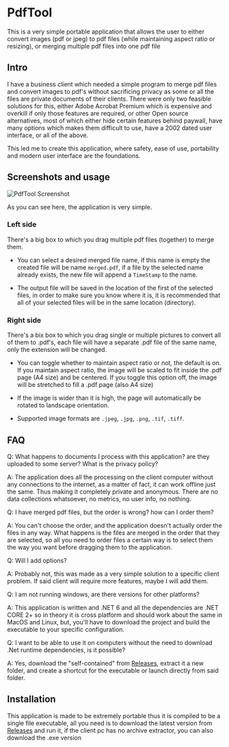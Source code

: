 # PdfTool

This is a very simple portable application that allows the user to either convert images (pdf or jpeg) to pdf files (while maintaining aspect ratio or resizing), or merging multiple pdf files into one pdf file

## Intro

I have a business client which needed a simple program to merge pdf files and convert images to pdf's without sacrificing privacy as some or all the files are private documents of their clients. There were only two feasible solutions for this, either Adobe Acrobat Premium which is expensive and overkill if only those features are required, or other Open source alternatives, most of which either hide certain features behind paywall, have many options which makes them difficult to use, have a 2002 dated user interface, or all of the above.

This led me to create this application, where safety, ease of use, portability and modern user interface are the foundations.

## Screenshots and usage

![PdfTool Screenshot](https://user-images.githubusercontent.com/8972626/189625466-5d0bb940-e631-42f1-82f7-bf62a3a23506.png)

As you can see here, the application is very simple.

### Left side

There's a big box to which you drag multiple pdf files (together) to merge them.

* You can select a desired merged file name, if this name is empty the created file will be name `merged.pdf`, if a file by the selected name already exists, the new file will append a `TimeStamp` to the name.

* The output file will be saved in the location of the first of the selected files, in order to make sure you know where it is, it is recommended that all of your selected files will be in the same location (directory).

### Right side

There's a bix box to which you drag single or multiple pictures to convert all of them to .pdf's, each file will have a separate .pdf file of the same name, only the extension will be changed.

* You can toggle whether to maintain aspect ratio or not, the default is on. If you maintain aspect ratio, the image will be scaled to fit inside the .pdf page (A4 size) and be centered. If you toggle this option off, the image will be stretched to fill a .pdf page (also A4 size)

* If the image is wider than it is high, the page will automatically be rotated to landscape orientation.
* Supported image formats are `.jpeg`, `.jpg`, `.png`, `.tif`, `.tiff`.

## FAQ

Q: What happens to documents I process with this application? are they uploaded to some server? What is the privacy policy?

A: The application does all the processing on the client computer without any connections to the internet, as a matter of fact, it can work offline just the same. Thus making it completely private and anonymous. There are no data collections whatsoever, no metrics, no user info, no nothing.

Q: I have merged pdf files, but the order is wrong? how can I order them?

A: You can't choose the order, and the application doesn't actually order the files in any way. What happens is the files are merged in the order that they are selected, so all you need to order files a certain way is to select them the way you want before dragging them to the application.

Q: Will I add options?

A: Probably not, this was made as a very simple solution to a specific client problem. If said client will require more features, maybe I will add them.

Q: I am not running windows, are there versions for other platforms?

A: This application is written and .NET 6 and all the dependencies are .NET CORE 2+ so in theory it is cross platform and should work about the same in MacOS and Linux, but, you'll have to download the project and build the executable to your specific configuration.

Q: I want to be able to use it on computers without the need to download .Net runtime dependencies, is it possible?

A: Yes, download the "self-contained" from [Releases](https://github.com/dusrdev/PdfTool/releases), extract it a new folder, and create a shortcut for the executable or launch directly from said folder.

## Installation

This application is made to be extremely portable thus it is compiled to be a single file executable, all you need is to download the latest version from [Releases](https://github.com/dusrdev/PdfTool/releases) and run it, if the client pc has no archive extractor, you can also download the .exe version
